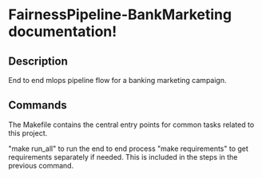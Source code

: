 # FairnessPipeline-BankMarketing documentation!

## Description

End to end mlops pipeline flow for a banking marketing campaign.

## Commands

The Makefile contains the central entry points for common tasks related to this project.

"make run_all" to run the end to end process
"make requirements" to get requirements separately if needed. This is included in the steps in the previous command.



